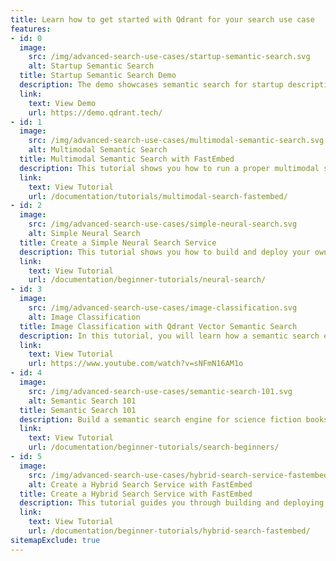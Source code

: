 ```yaml
---
title: Learn how to get started with Qdrant for your search use case
features:
- id: 0
  image:
    src: /img/advanced-search-use-cases/startup-semantic-search.svg
    alt: Startup Semantic Search
  title: Startup Semantic Search Demo
  description: The demo showcases semantic search for startup descriptions through SentenceTransformer and Qdrant, comparing neural search's accuracy with traditional searches for better content discovery.
  link:
    text: View Demo
    url: https://demo.qdrant.tech/
- id: 1
  image:
    src: /img/advanced-search-use-cases/multimodal-semantic-search.svg
    alt: Multimodal Semantic Search
  title: Multimodal Semantic Search with FastEmbed
  description: This tutorial shows you how to run a proper multimodal semantic search system with a few lines of code, without the need to annotate the data or train your networks.
  link:
    text: View Tutorial
    url: /documentation/tutorials/multimodal-search-fastembed/
- id: 2
  image:
    src: /img/advanced-search-use-cases/simple-neural-search.svg
    alt: Simple Neural Search
  title: Create a Simple Neural Search Service
  description: This tutorial shows you how to build and deploy your own neural search service.
  link:
    text: View Tutorial
    url: /documentation/beginner-tutorials/neural-search/
- id: 3
  image:
    src: /img/advanced-search-use-cases/image-classification.svg
    alt: Image Classification
  title: Image Classification with Qdrant Vector Semantic Search
  description: In this tutorial, you will learn how a semantic search engine for images can help diagnose different types of skin conditions.
  link:
    text: View Tutorial
    url: https://www.youtube.com/watch?v=sNFmN16AM1o
- id: 4
  image:
    src: /img/advanced-search-use-cases/semantic-search-101.svg
    alt: Semantic Search 101
  title: Semantic Search 101
  description: Build a semantic search engine for science fiction books in 5 mins.
  link:
    text: View Tutorial
    url: /documentation/beginner-tutorials/search-beginners/
- id: 5
  image:
    src: /img/advanced-search-use-cases/hybrid-search-service-fastembed.svg
    alt: Create a Hybrid Search Service with FastEmbed
  title: Create a Hybrid Search Service with FastEmbed
  description: This tutorial guides you through building and deploying your own hybrid search service using FastEmbed.
  link:
    text: View Tutorial
    url: /documentation/beginner-tutorials/hybrid-search-fastembed/
sitemapExclude: true
---
```



